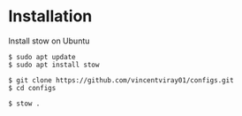 # Installation

Install stow on Ubuntu
```
$ sudo apt update
$ sudo apt install stow
```

```
$ git clone https://github.com/vincentviray01/configs.git
$ cd configs
```


```
$ stow .
```
